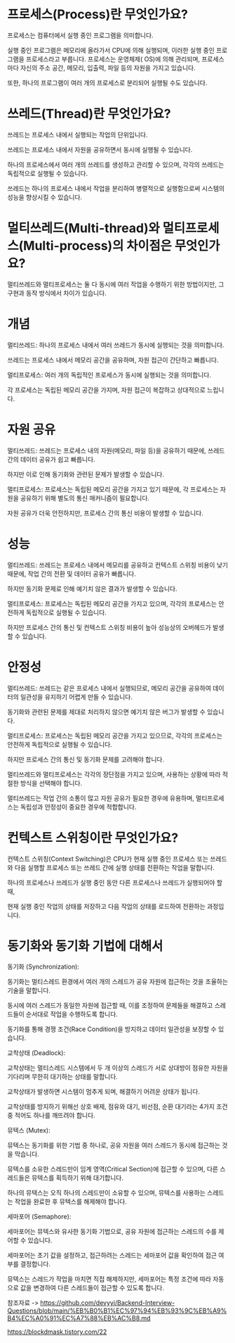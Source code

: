 프로세스(Process)란 무엇인가요?
===

프로세스는 컴퓨터에서 실행 중인 프로그램을 의미합니다. 

실행 중인 프로그램은 메모리에 올라가서 CPU에 의해 실행되며, 이러한 실행 중인 프로그램을 프로세스라고 부릅니다. 프로세스는 운영체제( OS)에 의해 관리되며, 프로세스마다 자신의 주소 공간, 메모리, 입출력, 파일 등의 자원을 가지고 있습니다.

또한, 하나의 프로그램이 여러 개의 프로세스로 분리되어 실행될 수도 있습니다.

쓰레드(Thread)란 무엇인가요?
===
쓰레드는 프로세스 내에서 실행되는 작업의 단위입니다. 

쓰레드는 프로세스 내에서 자원을 공유하면서 동시에 실행될 수 있습니다.

하나의 프로세스에서 여러 개의 쓰레드를 생성하고 관리할 수 있으며, 각각의 쓰레드는 독립적으로 실행될 수 있습니다. 

쓰레드는 하나의 프로세스 내에서 작업을 분리하여 병렬적으로 실행함으로써 시스템의 성능을 향상시킬 수 있습니다.

멀티쓰레드(Multi-thread)와 멀티프로세스(Multi-process)의 차이점은 무엇인가요?
===

멀티쓰레드와 멀티프로세스는 둘 다 동시에 여러 작업을 수행하기 위한 방법이지만, 그 구현과 동작 방식에서 차이가 있습니다.

개념
===
멀티쓰레드: 하나의 프로세스 내에서 여러 쓰레드가 동시에 실행되는 것을 의미합니다. 

쓰레드는 프로세스 내에서 메모리 공간을 공유하며, 자원 접근이 간단하고 빠릅니다.

멀티프로세스: 여러 개의 독립적인 프로세스가 동시에 실행되는 것을 의미합니다.

각 프로세스는 독립된 메모리 공간을 가지며, 자원 접근이 복잡하고 상대적으로 느립니다.

자원 공유
====
멀티쓰레드: 쓰레드는 프로세스 내의 자원(메모리, 파일 등)을 공유하기 때문에, 쓰레드 간의 데이터 공유가 쉽고 빠릅니다. 

하지만 이로 인해 동기화와 관련된 문제가 발생할 수 있습니다.

멀티프로세스: 프로세스는 독립된 메모리 공간을 가지고 있기 때문에, 각 프로세스는 자원을 공유하기 위해 별도의 통신 매커니즘이 필요합니다.

자원 공유가 더욱 안전하지만, 프로세스 간의 통신 비용이 발생할 수 있습니다.


성능
===
멀티쓰레드: 쓰레드는 프로세스 내에서 메모리를 공유하고 컨텍스트 스위칭 비용이 낮기 때문에, 작업 간의 전환 및 데이터 공유가 빠릅니다. 

하지만 동기화 문제로 인해 예기치 않은 결과가 발생할 수 있습니다.

멀티프로세스: 프로세스는 독립된 메모리 공간을 가지고 있으며, 각각의 프로세스는 안전하게 독립적으로 실행될 수 있습니다. 

하지만 프로세스 간의 통신 및 컨텍스트 스위칭 비용이 높아 성능상의 오버헤드가 발생할 수 있습니다.

안정성
===
멀티쓰레드: 쓰레드는 같은 프로세스 내에서 실행되므로, 메모리 공간을 공유하여 데이터의 일관성을 유지하기 어렵게 만들 수 있습니다. 

동기화와 관련된 문제를 제대로 처리하지 않으면 예기치 않은 버그가 발생할 수 있습니다.

멀티프로세스: 프로세스는 독립된 메모리 공간을 가지고 있으므로, 각각의 프로세스는 안전하게 독립적으로 실행될 수 있습니다. 

하지만 프로세스 간의 통신 및 동기화 문제를 고려해야 합니다.

멀티쓰레드와 멀티프로세스는 각각의 장단점을 가지고 있으며, 사용하는 상황에 따라 적절한 방식을 선택해야 합니다. 

멀티쓰레드는 작업 간의 소통이 많고 자원 공유가 필요한 경우에 유용하며, 멀티프로세스는 독립성과 안정성이 중요한 경우에 적합합니다.

컨텍스트 스위칭이란 무엇인가요?
===

컨텍스트 스위칭(Context Switching)은 CPU가 현재 실행 중인 프로세스 또는 쓰레드와 다음 실행할 프로세스 또는 쓰레드 간에 실행 상태를 전환하는 작업을 말합니다.

 하나의 프로세스나 쓰레드가 실행 중인 동안 다른 프로세스나 쓰레드가 실행되어야 할 때, 
 
 현재 실행 중인 작업의 상태를 저장하고 다음 작업의 상태를 로드하여 전환하는 과정입니다.

동기화와 동기화 기법에 대해서
====
동기화 (Synchronization):

동기화는 멀티스레드 환경에서 여러 개의 스레드가 공유 자원에 접근하는 것을 조율하는 기술을 말합니다. 

동시에 여러 스레드가 동일한 자원에 접근할 때, 이를 조정하여 문제들을 해결하고 스레드들이 순서대로 작업을 수행하도록 합니다.

동기화를 통해 경쟁 조건(Race Condition)을 방지하고 데이터 일관성을 보장할 수 있습니다.


교착상태 (Deadlock):

교착상태는 멀티스레드 시스템에서 두 개 이상의 스레드가 서로 상대방이 점유한 자원을 기다리며 무한히 대기하는 상태를 말합니다.

교착상태가 발생하면 시스템이 멈추게 되며, 해결하기 어려운 상태가 됩니다.

교착상태를 방지하기 위해선 상호 배제, 점유와 대기, 비선점, 순환 대기라는 4가지 조건 중 적어도 하나를 깨뜨려야 합니다.


뮤텍스 (Mutex):

뮤텍스는 동기화를 위한 기법 중 하나로, 공유 자원을 여러 스레드가 동시에 접근하는 것을 막습니다.

뮤텍스를 소유한 스레드만이 임계 영역(Critical Section)에 접근할 수 있으며, 다른 스레드들은 뮤텍스를 획득하기 위해 대기합니다.

하나의 뮤텍스는 오직 하나의 스레드만이 소유할 수 있으며, 뮤텍스를 사용하는 스레드는 작업을 완료한 후 뮤텍스를 해제해야 합니다.

세마포어 (Semaphore):

세마포어는 뮤텍스와 유사한 동기화 기법으로, 공유 자원에 접근하는 스레드의 수를 제어할 수 있습니다.

세마포어는 초기 값을 설정하고, 접근하려는 스레드는 세마포어 값을 확인하여 접근 여부를 결정합니다.

뮤텍스는 스레드가 작업을 마치면 직접 해제하지만, 세마포어는 특정 조건에 따라 자동으로 값을 변경하여 다른 스레드들이 접근할 수 있도록 합니다.



참조자료 -> https://github.com/devyyj/Backend-Interview-Questions/blob/main/%EB%B0%B1%EC%97%94%EB%93%9C%EB%A9%B4%EC%A0%91%EC%A7%88%EB%AC%B8.md


https://blockdmask.tistory.com/22
